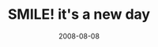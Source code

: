 ---
layout: base.njk
title : 'SMILE! it&#39;s a new day' 
view_title : 'SMILE! it&#39;s a new day' 
year : '2008' 
date : '2008-08-08' 
img_file : '/drawing/smileitsanewday.jpg' 
html_file : 'smileitsanewday' 
next_html : 'werefreeofthepast.html' 
year_order : '344' 
permalink : "title/{{html_file}}.html"
---